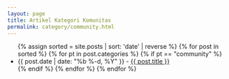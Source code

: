 ```yaml
---
layout: page
title: Artikel Kategori Komunitas
permalink: category/community.html
---
```


<ul>
	{% assign sorted = site.posts | sort: 'date' | reverse %}
	{% for post in sorted %}
		{% for pt in post.categories %}
			{% if pt == "community" %}
			<li>
				{{ post.date | date: "%b %-d, %Y" }} - <a href="{{ post.url }}">{{ post.title }}</a>
			</li>
			{% endif %}
		{% endfor %} 
	{% endfor %}
</ul>  
